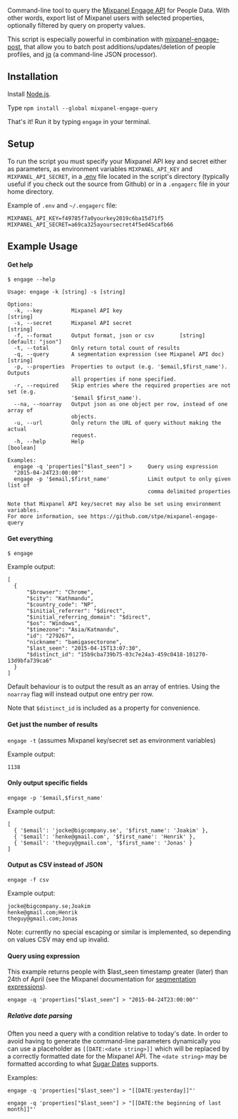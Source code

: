 Command-line tool to query the [Mixpanel Engage API](https://mixpanel.com/docs/api-documentation/data-export-api#engage-default) for People Data. With other words, export list of Mixpanel users with selected properties, optionally filtered by query on property values.

This script is especially powerful in combination with [mixpanel-engage-post](https://github.com/stpe/mixpanel-engage-post), that allow you to batch post additions/updates/deletion of people profiles, and [jq](http://stedolan.github.io/jq) (a command-line JSON processor).

## Installation

Install [Node.js](http://nodejs.org/).

Type `npm install --global mixpanel-engage-query`

That's it! Run it by typing `engage` in your terminal.

## Setup

To run the script you must specify your Mixpanel API key and secret either as parameters, as environment variables `MIXPANEL_API_KEY` and `MIXPANEL_API_SECRET`, in a [.env](https://github.com/motdotla/dotenv) file located in the script's directory (typically useful if you check out the source from Github) or in a `.engagerc` file in your home directory.

Example of `.env` and `~/.engagerc` file:
```
MIXPANEL_API_KEY=f49785f7a0yourkey2019c6ba15d71f5
MIXPANEL_API_SECRET=a69ca325ayoursecret4f5ed45cafb66
```

## Example Usage

#### Get help

```
$ engage --help

Usage: engage -k [string] -s [string]

Options:
  -k, --key         Mixpanel API key                                    [string]
  -s, --secret      Mixpanel API secret                                 [string]
  -f, --format      Output format, json or csv        [string] [default: "json"]
  -t, --total       Only return total count of results
  -q, --query       A segmentation expression (see Mixpanel API doc)    [string]
  -p, --properties  Properties to output (e.g. '$email,$first_name'). Outputs
                    all properties if none specified.
  -r, --required    Skip entries where the required properties are not set (e.g.
                    '$email $first_name').
  --na, --noarray   Output json as one object per row, instead of one array of
                    objects.
  -u, --url         Only return the URL of query without making the actual
                    request.
  -h, --help        Help                                               [boolean]

Examples:
  engage -q 'properties["$last_seen"] >     Query using expression
  "2015-04-24T23:00:00"'
  engage -p '$email,$first_name'            Limit output to only given list of
                                            comma delimited properties

Note that Mixpanel API key/secret may also be set using environment variables.
For more information, see https://github.com/stpe/mixpanel-engage-query
```

#### Get everything

`$ engage`

Example output:
```
[
  {
      "$browser": "Chrome",
      "$city": "Kathmandu",
      "$country_code": "NP",
      "$initial_referrer": "$direct",
      "$initial_referring_domain": "$direct",
      "$os": "Windows",
      "$timezone": "Asia/Katmandu",
      "id": "279267",
      "nickname": "bamigasectorone",
      "$last_seen": "2015-04-15T13:07:30",
      "$distinct_id": "15b9cba739b75-03c7e24a3-459c0418-101270-13d9bfa739ca6"
  }
]
```

Default behaviour is to output the result as an array of entries. Using the `noarray` flag will instead output one entry per row.

Note that `$distinct_id` is included as a property for convenience.

#### Get just the number of results

`engage -t` (assumes Mixpanel key/secret set as environment variables)

Example output:
```
1138
```

#### Only output specific fields

`engage -p '$email,$first_name'`

Example output:
```
[
  { '$email': 'jocke@bigcompany.se', '$first_name': 'Joakim' },
  { '$email': 'henke@gmail.com', '$first_name': 'Henrik' },
  { '$email': 'theguy@gmail.com', '$first_name': 'Jonas' }
]
```

#### Output as CSV instead of JSON

`engage -f csv`

Example output:
```
jocke@bigcompany.se;Joakim
henke@gmail.com;Henrik
theguy@gmail.com;Jonas
```

Note: currently no special escaping or similar is implemented, so depending on values CSV may end up invalid.

#### Query using expression

This example returns people with $last_seen timestamp greater (later) than 24th of April (see the Mixpanel documentation for [segmentation expressions](https://mixpanel.com/docs/api-documentation/data-export-api#segmentation-expressions)).

`engage -q 'properties["$last_seen"] > "2015-04-24T23:00:00"'`

##### Relative date parsing

Often you need a query with a condition relative to today's date. In order to avoid having to generate the command-line parameters dynamically you can use a placeholder as `[[DATE:<date string>]]` which will be replaced by a correctly formatted date for the Mixpanel API. The `<date string>` may be formatted according to what [Sugar Dates](http://sugarjs.com/dates) supports.

Examples:

`engage -q 'properties["$last_seen"] > "[[DATE:yesterday]]"'`

`engage -q 'properties["$last_seen"] > "[[DATE:the beginning of last month]]"'`





